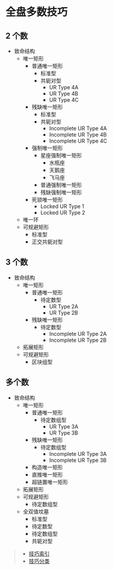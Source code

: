 # 全盘多数技巧

## 2 个数
- 致命结构
  - 唯一矩形
    - 普通唯一矩形
      - 标准型
      - 共轭对型
        - UR Type 4A
        - UR Type 4B
        - UR Type 4C
    - 残缺唯一矩形
      - 标准型
      - 共轭对型
        - Incomplete UR Type 4A
        - Incomplete UR Type 4B
        - Incomplete UR Type 4C
    - 强制唯一矩形
      - 星座强制唯一矩形
        - 水瓶座
        - 天鹅座
        - 飞马座
      - 普通强制唯一矩形
      - 残缺强制唯一矩形
    - 死锁唯一矩形
      - Locked UR Type 1
      - Locked UR Type 2
  - 唯一环
  - 可规避矩形
    - 标准型
    - 正交共轭对型

## 3 个数
- 致命结构
  - 唯一矩形
    - 普通唯一矩形
      - 待定数型
        - UR Type 2A
        - UR Type 2B
    - 残缺唯一矩形
      - 待定数型
        - Incomplete UR Type 2A
        - Incomplete UR Type 2B
  - 拓展矩形
  - 可规避矩形
    - 区块组型

## 多个数
- 致命结构
  - 唯一矩形
    - 普通唯一矩形
      - 待定数组型
        - UR Type 3A
        - UR Type 3B
    - 残缺唯一矩形
      - 待定数组型
        - Incomplete UR Type 3A
        - Incomplete UR Type 3B
    - 构造唯一矩形
    - 直推唯一矩形
    - 超链置唯一矩形
  - 拓展矩形
  - 可规避矩形
    - 待定数组型
  - 全双值坟墓
    - 标准型
    - 待定数型
    - 待定数组型
    - 共轭对型

> - [技巧索引](../../../README.md)
> - [技巧分类](../../README.md)
